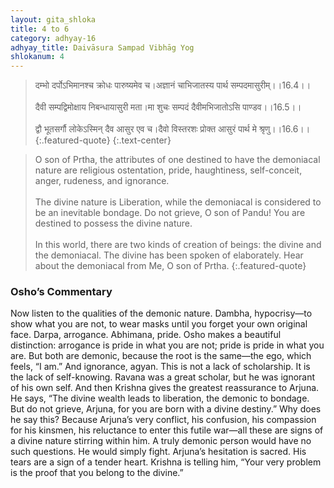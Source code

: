 ```yaml
---
layout: gita_shloka
title: 4 to 6
category: adhyay-16
adhyay_title: Daivāsura Sampad Vibhāg Yog
shlokanum: 4
---
```


> दम्भो दर्पोऽभिमानश्च क्रोधः पारुष्यमेव च।अज्ञानं चाभिजातस्य पार्थ सम्पदमासुरीम्।।16.4।।<br><br>दैवी सम्पद्विमोक्षाय निबन्धायासुरी मता।मा शुचः सम्पदं दैवीमभिजातोऽसि पाण्डव।।16.5।।<br><br>द्वौ भूतसर्गौ लोकेऽस्मिन् दैव आसुर एव च।दैवो विस्तरशः प्रोक्त आसुरं पार्थ मे श्रृणु।।16.6।।
{:.featured-quote}
{:.text-center}

> O son of Prtha, the attributes of one destined to have the demoniacal nature are religious ostentation, pride, haughtiness, self-conceit, anger, rudeness, and ignorance.<br><br>The divine nature is Liberation, while the demoniacal is considered to be an inevitable bondage. Do not grieve, O son of Pandu! You are destined to possess the divine nature.<br><br>In this world, there are two kinds of creation of beings: the divine and the demoniacal. The divine has been spoken of elaborately. Hear about the demoniacal from Me, O son of Prtha.
{:.featured-quote}

### Osho’s Commentary
Now listen to the qualities of the demonic nature. Dambha, hypocrisy—to show what you are not, to wear masks until you forget your own original face. Darpa, arrogance. Abhimana, pride. Osho makes a beautiful distinction: arrogance is pride in what you are not; pride is pride in what you are. But both are demonic, because the root is the same—the ego, which feels, “I am.”
And ignorance, agyan. This is not a lack of scholarship. It is the lack of self-knowing. Ravana was a great scholar, but he was ignorant of his own self.
And then Krishna gives the greatest reassurance to Arjuna. He says, “The divine wealth leads to liberation, the demonic to bondage. But do not grieve, Arjuna, for you are born with a divine destiny.”
Why does he say this? Because Arjuna’s very conflict, his confusion, his compassion for his kinsmen, his reluctance to enter this futile war—all these are signs of a divine nature stirring within him. A truly demonic person would have no such questions. He would simply fight. Arjuna’s hesitation is sacred. His tears are a sign of a tender heart. Krishna is telling him, “Your very problem is the proof that you belong to the divine.”
